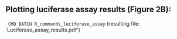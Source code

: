 ## Plotting luciferase assay results (Figure 2B): ##

`` CMD BATCH R_commands_luciferase_assay`` (resulting file: 'Luciferase_assay_results.pdf')
